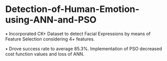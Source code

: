 # Detection-of-Human-Emotion-using-ANN-and-PSO

•	Incorporated CK+ Dataset to detect Facial Expressions by means of Feature Selection considering 4+ features.

•	Drove success rate to average 85.3%. Implementation of PSO decreased cost function values and loss of ANN.
